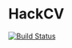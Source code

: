 # HackCV
[![Build Status](https://travis-ci.org/rapotkinnik/HackCV.svg?branch=master)](https://travis-ci.org/rapotkinnik/HackCV)
